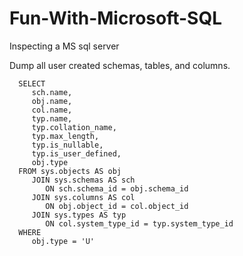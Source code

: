 # Fun-With-Microsoft-SQL
Inspecting a MS sql server



Dump all user created schemas, tables, and columns.

      SELECT
         sch.name,
         obj.name,
         col.name,
         typ.name,
         typ.collation_name,
         typ.max_length,
         typ.is_nullable,
         typ.is_user_defined,
         obj.type
      FROM sys.objects AS obj
         JOIN sys.schemas AS sch
            ON sch.schema_id = obj.schema_id
         JOIN sys.columns AS col
            ON obj.object_id = col.object_id
         JOIN sys.types AS typ
            ON col.system_type_id = typ.system_type_id
      WHERE
         obj.type = 'U'
